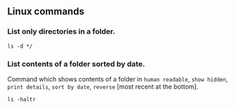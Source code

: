 ## Linux commands

### List only directories in a folder.
```shell
ls -d */
```

### List contents of a folder sorted by date.
Command which shows contents of a folder in `human readable`, `show hidden`, `print details`, `sort by date`, `reverse` [most recent at the bottom].
```shell
ls -haltr
```

